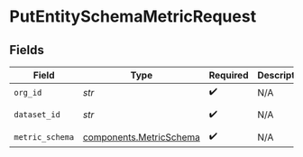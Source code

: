 # PutEntitySchemaMetricRequest


## Fields

| Field                                                              | Type                                                               | Required                                                           | Description                                                        | Example                                                            |
| ------------------------------------------------------------------ | ------------------------------------------------------------------ | ------------------------------------------------------------------ | ------------------------------------------------------------------ | ------------------------------------------------------------------ |
| `org_id`                                                           | *str*                                                              | :heavy_check_mark:                                                 | N/A                                                                | org-123                                                            |
| `dataset_id`                                                       | *str*                                                              | :heavy_check_mark:                                                 | N/A                                                                | model-123                                                          |
| `metric_schema`                                                    | [components.MetricSchema](../../models/components/metricschema.md) | :heavy_check_mark:                                                 | N/A                                                                |                                                                    |